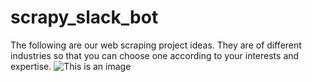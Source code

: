 # scrapy_slack_bot
 The following are our web scraping project ideas. They are of different industries so that you can choose one according to your interests and expertise. 
![This is an image](file:///Users/ab/Desktop/Screen%20Shot%202022-03-03%20at%201.08.26%20PM.png)
